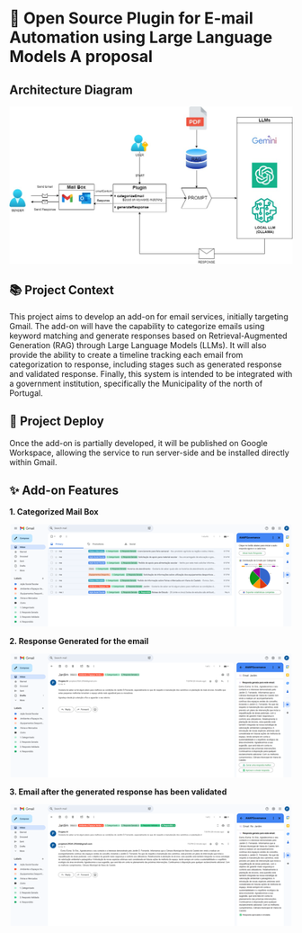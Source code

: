 # 📩 Open Source Plugin for E-mail Automation using Large Language Models A proposal

## Architecture Diagram

<p align="center">
    <img src="./assets/diagrama arquitetura.jpg" width="600"/>
</p>

## 📚 Project Context

This project aims to develop an add-on for email services, initially targeting Gmail. The add-on will have the capability to categorize emails using keyword matching and generate responses based on Retrieval-Augmented Generation (RAG) through Large Language Models (LLMs). It will also provide the ability to create a timeline tracking each email from categorization to response, including stages such as generated response and validated response. Finally, this system is intended to be integrated with a government institution, specifically the Municipality of the north of Portugal.

## 🚀 Project Deploy

Once the add-on is partially developed, it will be published on Google Workspace, allowing the service to run server-side and be installed directly within Gmail.

## ✨ Add-on Features

**1. Categorized Mail Box**
<p align="center">
    <img src="./assets/Imagem1.png" width="500"/>
</p>

**2. Response Generated for the email**
<p align="center">
    <img src="./assets/Imagem2.png" width="500"/>
</p>

**3. Email after the generated response has been validated**
<p align="center">
    <img src="./assets/Imagem3.png" width="500"/>
</p>